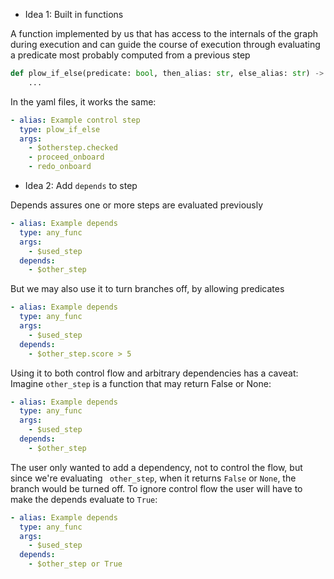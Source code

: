 - Idea 1: Built in functions

A function implemented by us that has access to the internals of the graph during execution
and can guide the course of execution through evaluating a predicate most probably computed from a previous step

```python
def plow_if_else(predicate: bool, then_alias: str, else_alias: str) -> None:
    ...
```

In the yaml files, it works the same:

```yaml
- alias: Example control step
  type: plow_if_else
  args:
    - $otherstep.checked
    - proceed_onboard
    - redo_onboard
```

- Idea 2: Add `depends` to step

Depends assures one or more steps are evaluated previously

  ```yaml
  - alias: Example depends
    type: any_func
    args:
      - $used_step
    depends:
      - $other_step
  ```

  But we may also use it to turn branches off, by allowing predicates

  ```yaml
  - alias: Example depends
    type: any_func
    args:
      - $used_step
    depends:
      - $other_step.score > 5
  ```

  Using it to both control flow and arbitrary dependencies has a caveat:
  Imagine `other_step` is a function that may return False or None:

  ```yaml
  - alias: Example depends
    type: any_func
    args:
      - $used_step
    depends:
      - $other_step
  ```

  The user only wanted to add a dependency, not to control the flow, but since we're evaluating
  ` other_step`, when it returns `False` or `None`, the branch would be turned off. To ignore control flow the user will have to make the depends evaluate to `True`:

  ```yaml
  - alias: Example depends
    type: any_func
    args:
      - $used_step
    depends:
      - $other_step or True
  ```
